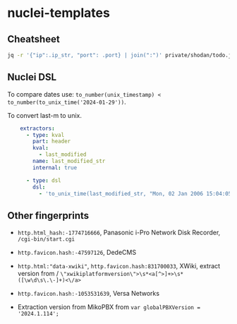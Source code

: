 # nuclei-templates

## Cheatsheet

```bash
jq -r '{"ip":.ip_str, "port": .port} | join(":")' private/shodan/todo.json | ~/go/bin/nuclei -fhr -t todo.yaml -o private/log/todo.log
```

## Nuclei DSL

To compare dates use: `to_number(unix_timestamp) < to_number(to_unix_time('2024-01-29'))`.

To convert last-m to unix.

```yaml
    extractors:
      - type: kval
        part: header
        kval:
          - last_modified
        name: last_modified_str
        internal: true

      - type: dsl
        dsl:
          - 'to_unix_time(last_modified_str, "Mon, 02 Jan 2006 15:04:05 GMT")'
```

## Other fingerprints

- `http.html_hash:-1774716666`, Panasonic i-Pro Network Disk Recorder, `/cgi-bin/start.cgi`
- `http.favicon.hash:-47597126`, DedeCMS
- `http.html:"data-xwiki"`, `http.favicon.hash:831700033`, XWiki, extract version from / `\"xwikiplatformversion\">\s*<a[^>]+>\s*([\w\d\s\.\-]+)<\/a>`
- `http.favicon.hash:-1053531639`, Versa Networks

- Extraction version from MikoPBX from `var globalPBXVersion = '2024.1.114';`